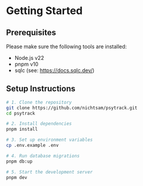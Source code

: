 # Getting Started

## Prerequisites

Please make sure the following tools are installed:

- Node.js v22
- pnpm v10
- sqlc (see: https://docs.sqlc.dev/)

## Setup Instructions

```bash
# 1. Clone the repository
git clone https://github.com/nichtsam/psytrack.git
cd psytrack

# 2. Install dependencies
pnpm install

# 3. Set up environment variables
cp .env.example .env

# 4. Run database migrations
pnpm db:up

# 5. Start the development server
pnpm dev
```
